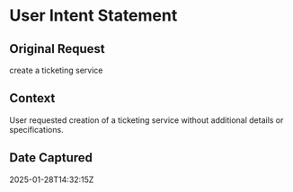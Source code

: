# User Intent Statement

## Original Request
create a ticketing service

## Context
User requested creation of a ticketing service without additional details or specifications.

## Date Captured
2025-01-28T14:32:15Z
